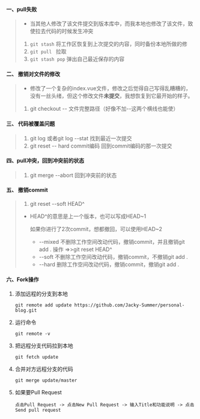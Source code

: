 #### 一、pull失败

> - 当其他人修改了该文件提交到版本库中，而我本地也修改了该文件，致使拉去代码的时候发生冲突
>
> 1. `git stash`    将工作区恢复到上次提交的内容，同时备份本地所做的修
> 2. `git pull `     拉取
> 3. `git stash pop`  弹出自己最近保存的内容



#### 二、 撤销对文件的修改

> - 修改了一个复杂的index.vue文件，修改之后觉得自己写得乱糟糟的，没有一丝头绪，但这个修改文件**未提交**，我想恢复到它最开始的样子。
>
> 1. git checkout -- 文件完整路径（好像不加--这两个横线也能使）



#### 三、 代码被覆盖问题

> 1. git  log 或者git  log  --stat                        找到最近一次提交
> 2. git   reset  -- hard    commit编码            回到commit编码的那一次提交

#### 四、pull冲突，回到冲突前的状态

> 1. git   merge  --abort         回到冲突前的状态

#### 五、 撤销commit 

> 1. git  reset --soft  HEAD^           
>
> - HEAD^的意思是上一个版本，也可以写成HEAD~1
>
>   如果你进行了2次commit，想都撤回，可以使用HEAD~2
>
>   - --mixed      不删除工作空间改动代码，撤销commit，并且撤销git add . 操作    =>>git  reset  HEAD^
>   - --soft     不删除工作空间改动代码，撤销commit，不撤销git add . 
>   - --hard     删除工作空间改动代码，撤销commit，撤销git add . 

#### 六、Fork操作

1. 添加远程的分支到本地

   ```
   git remote add update https://github.com/Jacky-Summer/personal-blog.git
   ```

2. 运行命令

   ```
   git remote -v
   ```

3. 把远程分支代码拉到本地

   ```
   git fetch update
   ```

4. 合并对方远程分支的代码

   ```
   git merge update/master
   ```

5. 如果要Pull Request

   ```
   点击Pull Request -> 点击New Pull Request -> 输入Title和功能说明 -> 点击Send pull request
   ```




